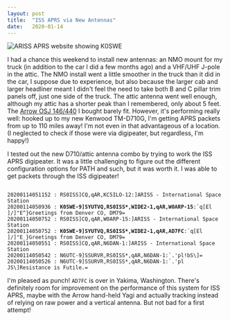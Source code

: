 ```yaml
---
layout: post
title:  "ISS APRS via New Antennas"
date:   2020-01-14
---
```

![ARISS APRS website showing K0SWE](https://1.bp.blogspot.com/-Z2HY3wgP9vo/Xh6bjzIx3fI/AAAAAAABs7Y/3vA7TN5BmVQ2IKU_u-0joMlW2GS18JpawCLcBGAsYHQ/s320/ARISS-APRS%2Bcontact.png)

I had a chance this weekend to install new antennas: an NMO mount for my truck (in addition to the
car I did a few months ago) and a VHF/UHF J-pole in the attic. The NMO install went a little
smoother in the truck than it did in the car, I suppose due to experience, but also because the
larger cab and larger headliner meant I didn't feel the need to take both B and C pillar trim panels
off, just one side of the truck. The attic antenna went well enough, although my attic has a shorter
peak than I remembered, only about 5 feet. The
[Arrow OSJ 146/440](http://www.arrowantennas.com/osj/j-pole.html) I bought barely fit. However, it's
performing really well: hooked up to my new Kenwood TM-D710G, I'm getting APRS packets from up to
110 miles away! I'm not even in that advantageous of a location. (I neglected to check if those were
via digipeater, but regardless, I'm happy!)

I tested out the new D710/attic antenna combo by trying to work the ISS APRS digipeater. It was a
little challenging to figure out the different configuration options for PATH and such, but it was
worth it. I was able to get packets through the ISS digipeater!

<pre><code>
20200114051152 : RS0ISS]CQ,qAR,KC5ILO-12:]ARISS - International Space Station
20200114050936 : <b>K0SWE-9]SYUTVQ,RS0ISS*,WIDE2-1,qAR,W0ARP-15</b>:`q[El ]/]"E^}Greetings from Denver CO, DM79=
20200114050752 : RS0ISS]CQ,qAR,W0ARP-15:]ARISS - International Space Station
20200114050752 : <b>K0SWE-9]SYUTVQ,RS0ISS*,WIDE2-1,qAR,AD7FC</b>:`q[El ]/]"E_}Greetings from Denver CO, DM79=
20200114050551 : RS0ISS]CQ,qAR,N6DAN-1:]ARISS - International Space Station
20200114050542 : N6UTC-9]SSURVR,RS0ISS*,qAR,N6DAN-1:`.'pl!bS\]=
20200114050526 : N6UTC-9]SSURVR,RS0ISS*,qAR,N6DAN-1:`.'pl JS\]Resistance is Futile.=
</code></pre>

I'm pleased as punch! `AD7FC` is over in Yakima, Washington. There's definitely room for improvement
on the performance of this system for ISS APRS, maybe with the Arrow hand-held Yagi and actually
tracking instead of relying on raw power and a vertical antenna. But not bad for a first attempt!
